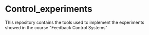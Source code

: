 # Control_experiments
This repository contains the tools used to implement the experiments showed in the course "Feedback Control Systems"
